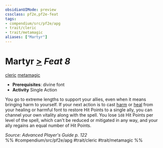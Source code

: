 ```yaml
---
obsidianUIMode: preview
cssclass: pf2e,pf2e-feat
tags:
- compendium/src/pf2e/apg
- trait/cleric
- trait/metamagic
aliases: ["Martyr"]
---
```

# Martyr  [>](chapter-9-playing-the-game.md#Actions "Single Action") *Feat 8*  
[cleric](Reference/Rules/Traits/cleric.md "Cleric Class Trait")  [metamagic](metamagic.md "Metamagic General Trait")  

- **Prerequisites**: divine font
- **Activity** Single Action

You go to extreme lengths to support your allies, even when it means bringing harm to yourself. If your next action is to cast [harm](harm.md) or [heal](heal.md) from your healing or harmful font to restore Hit Points to a single ally, you can channel your own vitality along with the spell. You lose `1d8` Hit Points per level of the spell, which can't be reduced or mitigated in any way, and your ally regains an equal number of Hit Points.

*Source: Advanced Player's Guide p. 122*  
%% #compendium/src/pf2e/apg #trait/cleric #trait/metamagic %%